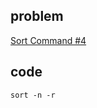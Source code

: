 ## problem
[Sort Command #4](https://www.hackerrank.com/challenges/text-processing-sort-4/problem)
## code
```shell
sort -n -r
```
